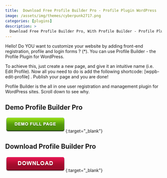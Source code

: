 ```yaml
---
title:  Download Free Profile Builder Pro - Profile Plugin WordPress
image: /assets/img/themes/cyberpunk2717.png
categories: [plugins]
description: >
  Download Free Profile Builder Pro, With Profile Builder - Profile Plugin WordPress you can customize your website by adding front-end registration, profile and login forms.
---
```


Hello! Do YOU want to customize your website by adding front-end registration, profile and login forms ? (*).
You can use Profile Builder - the Profile Plugin for WordPress.  

To achieve this, just create a new page, and give it an intuitive name (i.e. Edit Profile). Now all you need to do is add the following shortcode: [wppb-edit-profile] . Publish your page and you are done!  

Profile Builder is the all in one user registration and management plugin for WordPress sites. Scroll down to see why.  



## Demo Profile Builder Pro  
[![button](/assets/img/demo.png)](https://www.cozmoslabs.com/wordpress-profile-builder/){:target="_blank"}  

## Download Profile Builder Pro  
[![button](/assets/img/download.png)](http://gestyy.com/e05vur){:target="_blank"}  

